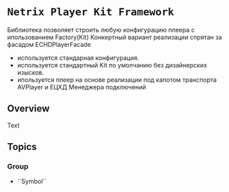 # ``Netrix Player Kit Framework``

Библиотека позволяет строить любую конфигурацию плеера с ипользованием Factory(Kit)
Конкертный вариант реализации спрятан за фасадом ECHDPlayerFacade

- используется стандарная конфигурация.
- используется стандартный Kit по умолчанию без дизайнерских изысков.
- ипользуется плеер на основе реализации под капотом транспорта AVPlayer и ЕЦХД Менеджера подключений 


## Overview

<!--@START_MENU_TOKEN@-->Text<!--@END_MENU_TOKEN@-->

## Topics

### <!--@START_MENU_TOKEN@-->Group<!--@END_MENU_TOKEN@-->

- <!--@START_MENU_TOKEN@-->``Symbol``<!--@END_MENU_TOKEN@-->
